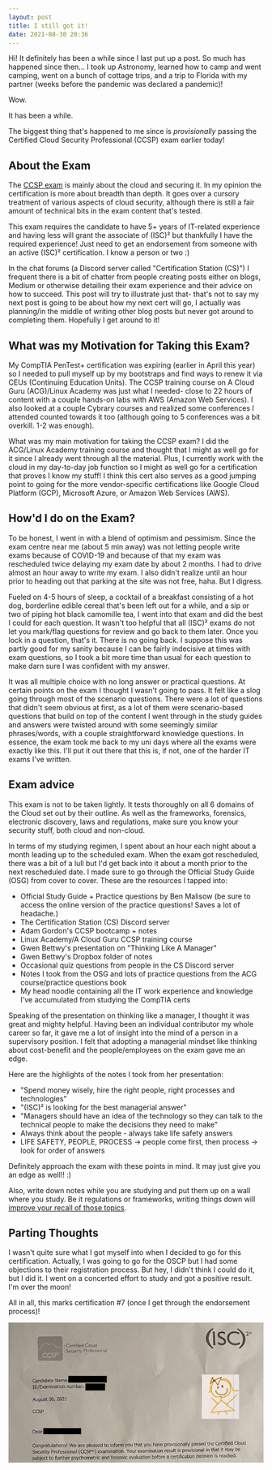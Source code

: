 ```yaml
---
layout: post
title: I still got it!
date: 2021-08-30 20:36
---
```


Hi! It definitely has been a while since I last put up a post. So much has happened since then... I took up Astronomy, learned how to camp and went camping, went on a bunch of cottage trips, and a trip to Florida with my partner (weeks before the pandemic was declared a pandemic)!

Wow.

It has been a while.

The biggest thing that's happened to me since is *provisionally* passing the Certified Cloud Security Professional (CCSP) exam earlier today!

<h2> About the Exam </h2>

The [CCSP exam](https://www.isc2.org/Certifications/CCSP) is mainly about the cloud and securing it. In my opinion the certification is more about breadth than depth. It goes over a cursory treatment of various aspects of cloud security, although there is still a fair amount of technical bits in the exam content that's tested.

This exam requires the candidate to have 5+ years of IT-related experience and having less will grant the associate of (ISC)² but thankfully I have the required experience! Just need to get an endorsement from someone with an active (ISC)² certification. I know a person or two :)

In the chat forums (a Discord server called "Certification Station (CS)") I frequent there is a bit of chatter from people creating posts either on blogs, Medium or otherwise detailing their exam experience and their advice on how to succeed. This post will try to illustrate just that- that's not to say my next post is going to be about how my next cert will go, I actually was planning/in the middle of writing other blog posts but never got around to completing them. Hopefully I get around to it!


<h2> What was my Motivation for Taking this Exam? </h2>
My CompTIA PenTest+ certification was expiring (earlier in April this year) so I needed to pull myself up by my bootstraps and find ways to renew it via CEUs (Continuing Education Units). The CCSP training course on A Cloud Guru (ACG)/Linux Academy was just what I needed- close to 22 hours of content with a couple hands-on labs with AWS (Amazon Web Services). I also looked at a couple Cybrary courses and realized some conferences I attended counted towards it too (although going to 5 conferences was a bit overkill. 1-2 was enough). 

What was my main motivation for taking the CCSP exam? I did the ACG/Linux Academy training course and thought that I might as well go for it since I already went through all the material. Plus, I currently work with the cloud in my day-to-day job function so I might as well go for a certification that proves I know my stuff! I think this cert also serves as a good jumping point to going for the more vendor-specific certifications like Google Cloud Platform (GCP), Microsoft Azure, or Amazon Web Services (AWS).


<h2> How'd I do on the Exam? </h2>

To be honest, I went in with a blend of optimism and pessimism. Since the exam centre near me (about 5 min away) was not letting people write exams because of COVID-19 and because of that my exam was rescheduled twice delaying my exam date by about 2 months. I had to drive almost an hour away to write my exam. I also didn't realize until an hour prior to heading out that parking at the site was not free, haha. But I digress. 

Fueled on 4-5 hours of sleep, a cocktail of a breakfast consisting of a hot dog, borderline edible cereal that's been left out for a while, and a sip or two of piping hot black camomille tea, I went into that exam and did the best I could for each question. It wasn't too helpful that all (ISC)² exams do not let you mark/flag questions for review and go back to them later. Once you lock in a question, that's it. There is no going back. I suppose this was partly good for my sanity because I can be fairly indecisive at times with exam questions, so I took a bit more time than usual for each question to make darn sure I was confident with my answer.

It was all multiple choice with no long answer or practical questions. At certain points on the exam I thought I wasn't going to pass. It felt like a slog going through most of the scenario questions. There were a lot of questions that didn't seem obvious at first, as a lot of them were scenario-based questions that build on top of the content I went through in the study guides and answers were twisted around with some seemingly similar phrases/words, with a couple straightforward knowledge questions. In essence, the exam took me back to my uni days where all the exams were exactly like this. I'll put it out there that this is, if not, one of the harder IT exams I've written. 


<h2> Exam advice </h2>

This exam is not to be taken lightly. It tests thoroughly on all 6 domains of the Cloud set out by their outline. As well as the frameworks, forensics, electronic discovery, laws and regulations, make sure you know your security stuff, both cloud and non-cloud. 

In terms of my studying regimen, I spent about an hour each night about a month leading up to the scheduled exam. When the exam got rescheduled, there was a bit of a lull but I'd get back into it about a month prior to the next rescheduled date. I made sure to go through the Official Study Guide (OSG) from cover to cover.
These are the resources I tapped into: 
- Official Study Guide + Practice questions by Ben Malisow (be sure to access the online version of the practice questions! Saves a lot of headache.)
- The Certification Station (CS) Discord server
- Adam Gordon's CCSP bootcamp + notes
- Linux Academy/A Cloud Guru CCSP training course
- Gwen Bettwy's presentation on "Thinking Like A Manager"
- Gwen Bettwy's Dropbox folder of notes
- Occasional quiz questions from people in the CS Discord server
- Notes I took from the OSG and lots of practice questions from the ACG course/practice questions book
- My head noodle containing all the IT work experience and knowledge I've accumulated from studying the CompTIA certs

Speaking of the presentation on thinking like a manager, I thought it was great and mighty helpful. Having been an individual contributor my whole career so far, it gave me a lot of insight into the mind of a person in a supervisory position. I felt that adopting a managerial mindset like thinking about cost-benefit and the people/employees on the exam gave me an edge.

Here are the highlights of the notes I took from her presentation:
- "Spend money wisely, hire the right people, right processes and technologies"
- "(ISC)² is looking for the best managerial answer"
- "Managers should have an idea of the technology so they can talk to the technical people to make the decisions they need to make"
- Always think about the people - always take life safety answers
- LIFE SAFETY, PEOPLE, PROCESS -> people come first, then process -> look for order of answers

Definitely approach the exam with these points in mind. It may just give you an edge as well!! :)

Also, write down notes while you are studying and put them up on a wall where you study. Be it regulations or frameworks, writing things down will [improve your recall of those topics](https://redbooth.com/blog/handwriting-and-memory). 

<h2> Parting Thoughts </h2>

I wasn't quite sure what I got myself into when I decided to go for this certification. Actually, I was going to go for the OSCP but I had some objections to their registration process. But hey, I didn't think I could do it, but I did it. I went on a concerted effort to study and got a positive result. I'm over the moon!

All in all, this marks certification #7 (once I get through the endorsement process)!

![girl passes exam, world is in awe. everything was awesome that day.](/assets/ccsp/passed.png)
